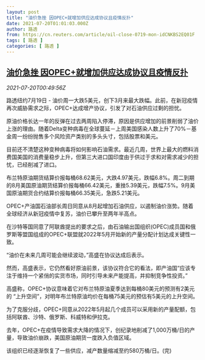 ```yaml
---
layout: post
title: "油价急挫 因OPEC+就增加供应达成协议且疫情反扑"
date: 2021-07-20T01:01:03.000Z
author: 路透
from: https://cn.reuters.com/article/oil-close-0719-mon-idCNKBS2EQ01F
tags: [ 路透 ]
categories: [ 路透 ]
---
```

<!--1626742863000-->
[油价急挫 因OPEC+就增加供应达成协议且疫情反扑](https://cn.reuters.com/article/oil-close-0719-mon-idCNKBS2EQ01F)
------

<div>
<div><i>2021-07-20T00:49:56Z</i></div><p>路透纽约7月19日 - 油价周一大跌5美元，创下3月来最大跌幅。此前，在新冠疫情再次威胁需求之际，OPEC+达成增产协议，引发了对石油供应过剩的担忧。</p><p>原油价格长达一年的反弹在过去两周陷入停滞，原因是供应增加的前景削弱了油价上涨的理由。随着Delta变种病毒在全球蔓延－上周美国感染人数上升了70%－基金周一纷纷抛售多个风险资产类别的多头头寸，包括股票和美元。</p><p>目前还不清楚这种变种病毒将如何影响石油需求。最近几周，世界上最大的燃料消费国美国的消费量稳步上升，但第三大进口国印度由于供过于求和对需求减少的担忧，已经削减了进口。</p><p>布兰特原油期货结算价报每桶68.62美元，大跌4.97美元，跌幅6.8%。周二到期的8月美国原油期货结算价报每桶66.42美元，重挫5.39美元，跌幅7.5%。9月美国原油期货合约结算价报每桶66.35美元，急跌5.21美元。</p><p>OPEC+产油国石油部长周日同意从8月起增加石油供应，以遏制油价涨势。随着全球经济从新冠疫情中复苏，油价已攀升至两年半高点。</p><p>在沙特等国同意了阿联酋提出的要求之后，由石油输出国组织(OPEC)成员国和俄罗斯等盟国组成的OPEC+联盟就2022年5月开始新的产量分配计划达成关键性一致。</p><p>“油价在未来几周可能会继续波动，”高盛在协议达成后表示。</p><p>然而，高盛表示，它仍然看好原油前景，该协议符合它的看法，即产油国“应该专注于维持一个紧俏的实货市场，同时引导未来产能提高，并抑制竞争性投资。”</p><p>高盛称，OPEC+协议意味着它对布兰特原油夏季达到每桶80美元的预测有2美元的 “上升空间”，对明年布兰特原油均价在每桶75美元的预估有5美元的上升空间。</p><p>为了克服分歧，OPEC+同意从2022年5月起几个成员可以采用新的产量配额，包括阿联酋、沙特、俄罗斯、科威特和伊拉克。</p><p>去年，OPEC+在疫情导致需求大降的情况下，创纪录地削减了1,000万桶/日的产量，导致油价崩跌，美国原油期货一度跌入负值区域。</p><p>该组织已经逐渐恢复了一些供应，减产数量缩减至约580万桶/日。(完)</p>
</div>
